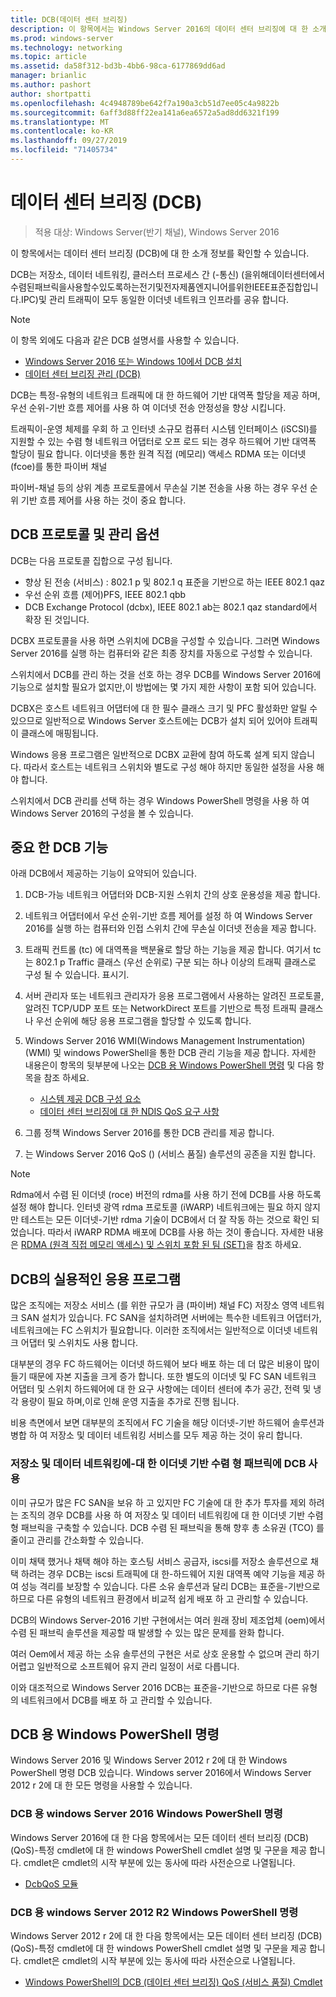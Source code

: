 ```yaml
---
title: DCB(데이터 센터 브리징)
description: 이 항목에서는 Windows Server 2016의 데이터 센터 브리징에 대 한 소개 정보를 확인할 수 있습니다.
ms.prod: windows-server
ms.technology: networking
ms.topic: article
ms.assetid: da58f312-bd3b-4bb6-98ca-6177869dd6ad
manager: brianlic
ms.author: pashort
author: shortpatti
ms.openlocfilehash: 4c4948789be642f7a190a3cb51d7ee05c4a9822b
ms.sourcegitcommit: 6aff3d88ff22ea141a6ea6572a5ad8dd6321f199
ms.translationtype: MT
ms.contentlocale: ko-KR
ms.lasthandoff: 09/27/2019
ms.locfileid: "71405734"
---
```

# <a name="data-center-bridging-dcb"></a>데이터 센터 브리징 \(DCB\)

>적용 대상: Windows Server(반기 채널), Windows Server 2016

이 항목에서는 데이터 센터 브리징 \(DCB\)에 대 한 소개 정보를 확인할 수 있습니다.

DCB는 저장소, 데이터 네트워킹, 클러스터 프로세스 간 \(\-통신\) \(을위해데이터센터에서수렴된패브릭을사용할수있도록하는전기및전자제품엔지니어를위한IEEE표준집합입니다.IPC\)및 관리 트래픽이 모두 동일한 이더넷 네트워크 인프라를 공유 합니다.

>[!NOTE]
>이 항목 외에도 다음과 같은 DCB 설명서를 사용할 수 있습니다.
>
>- [Windows Server 2016 또는 Windows 10에서 DCB 설치](dcb-install.md)
>- [데이터 센터 브리징 관리 (DCB)](dcb-manage.md)

DCB는 특정\-유형의 네트워크 트래픽에 대 한 하드웨어 기반 대역폭 할당을 제공 하며, 우선 순위\-기반 흐름 제어를 사용 하 여 이더넷 전송 안정성을 향상 시킵니다.

트래픽이\-운영 체제를 우회 하 고 인터넷 소규모 컴퓨터 시스템 인터페이스 \(iSCSI\)를 지원할 수 있는 수렴 형 네트워크 어댑터로 오프 로드 되는 경우 하드웨어 기반 대역폭 할당이 필요 합니다. 이더넷을 통한 원격 직접 \(메모리\) 액세스 RDMA 또는 이더넷 \(fcoe\)를 통한 파이버 채널

파이버\-채널 등의 상위 계층 프로토콜에서 무손실 기본 전송을 사용 하는 경우 우선 순위 기반 흐름 제어를 사용 하는 것이 중요 합니다.

## <a name="dcb-protocols-and-management-options"></a>DCB 프로토콜 및 관리 옵션

DCB는 다음 프로토콜 집합으로 구성 됩니다. 

- 향상 된 전송 \(서비스\) : 802.1 p 및 802.1 q 표준을 기반으로 하는 IEEE 802.1 qaz
- 우선 순위 흐름 \(제어\)PFS, IEEE 802.1 qbb 
- DCB Exchange Protocol \(dcbx\), IEEE 802.1 ab는 802.1 qaz standard에서 확장 된 것입니다.

DCBX 프로토콜을 사용 하면 스위치에 DCB을 구성할 수 있습니다. 그러면 Windows Server 2016를 실행 하는 컴퓨터와 같은 최종 장치를 자동으로 구성할 수 있습니다.

스위치에서 DCB를 관리 하는 것을 선호 하는 경우 DCB를 Windows Server 2016에 기능으로 설치할 필요가 없지만,이 방법에는 몇 가지 제한 사항이 포함 되어 있습니다.

DCBX은 호스트 네트워크 어댑터에 대 한 필수 클래스 크기 및 PFC 활성화만 알릴 수 있으므로 일반적으로 Windows Server 호스트에는 DCB가 설치 되어 있어야 트래픽이 클래스에 매핑됩니다.

Windows 응용 프로그램은 일반적으로 DCBX 교환에 참여 하도록 설계 되지 않습니다. 따라서 호스트는 네트워크 스위치와 별도로 구성 해야 하지만 동일한 설정을 사용 해야 합니다.

스위치에서 DCB 관리를 선택 하는 경우 Windows PowerShell 명령을 사용 하 여 Windows Server 2016의 구성을 볼 수 있습니다.

##  <a name="important-dcb-functionality"></a>중요 한 DCB 기능

아래 DCB에서 제공하는 기능이 요약되어 있습니다.

1. DCB\-가능 네트워크 어댑터와 DCB\-지원 스위치 간의 상호 운용성을 제공 합니다.

2. 네트워크 어댑터에서 우선 순위\-기반 흐름 제어를 설정 하 여 Windows Server 2016를 실행 하는 컴퓨터와 인접 스위치 간에 무손실 이더넷 전송을 제공 합니다.

3. 트래픽 컨트롤 \(tc\) 에 대역폭을 백분율로 할당 하는 기능을 제공 합니다. 여기서 tc는 802.1 p Traffic 클래스 \(우선 순위로\) 구분 되는 하나 이상의 트래픽 클래스로 구성 될 수 있습니다. 표시기.

4. 서버 관리자 또는 네트워크 관리자가 응용 프로그램에서 사용하는 알려진 프로토콜, 알려진 TCP/UDP 포트 또는 NetworkDirect 포트를 기반으로 특정 트래픽 클래스나 우선 순위에 해당 응용 프로그램을 할당할 수 있도록 합니다.

5. Windows Server 2016 WMI(Windows Management Instrumentation) \(WMI\) 및 windows PowerShell을 통한 DCB 관리 기능을 제공 합니다. 자세한 내용은이 항목의 뒷부분에 나오는 [DCB 용 Windows PowerShell 명령](#bkmk_wps) 및 다음 항목을 참조 하세요.
    - [시스템 제공 DCB 구성 요소](https://msdn.microsoft.com/windows/hardware/drivers/network/system-provided-dcb-components)
    - [데이터 센터 브리징에 대 한 NDIS QoS 요구 사항](https://msdn.microsoft.com/windows/hardware/drivers/network/ndis-qos-requirements-for-data-center-bridging)

6. 그룹 정책 Windows Server 2016를 통한 DCB 관리를 제공 합니다.

7. 는 Windows Server 2016 QoS \(\) (서비스 품질) 솔루션의 공존을 지원 합니다.

>[!NOTE]
>Rdma에서 수렴 된 이더넷 \(roce\) 버전의 rdma를 사용 하기 전에 DCB를 사용 하도록 설정 해야 합니다. 인터넷 광역 rdma 프로토콜 \(iWARP\) 네트워크에는 필요 하지 않지만 테스트는 모든 이더넷\-기반 rdma 기술이 DCB에서 더 잘 작동 하는 것으로 확인 되었습니다. 따라서 iWARP RDMA 배포에 DCB를 사용 하는 것이 좋습니다. 자세한 내용은 [RDMA (원격 직접 메모리 액세스) 및 스위치 포함 된 팀 (SET)](../../../virtualization/hyper-v-virtual-switch/RDMA-and-Switch-Embedded-Teaming.md)을 참조 하세요.

##  <a name="practical-applications-of-dcb"></a>DCB의 실용적인 응용 프로그램

많은 조직에는 저장소 서비스 \(를 위한 규모가 큼 \(파이버\) 채널 FC\) 저장소 영역 네트워크 SAN 설치가 있습니다. FC SAN을 설치하려면 서버에는 특수한 네트워크 어댑터가, 네트워크에는 FC 스위치가 필요합니다. 이러한 조직에서는 일반적으로 이더넷 네트워크 어댑터 및 스위치도 사용 합니다.

대부분의 경우 FC 하드웨어는 이더넷 하드웨어 보다 배포 하는 데 더 많은 비용이 많이 들기 때문에 자본 지출을 크게 증가 합니다. 또한 별도의 이더넷 및 FC SAN 네트워크 어댑터 및 스위치 하드웨어에 대 한 요구 사항에는 데이터 센터에 추가 공간, 전력 및 냉각 용량이 필요 하며,이로 인해 운영 지출을 추가로 진행 됩니다.

비용 측면에서 보면 대부분의 조직에서 FC 기술을 해당 이더넷\-기반 하드웨어 솔루션과 병합 하 여 저장소 및 데이터 네트워킹 서비스를 모두 제공 하는 것이 유리 합니다.

### <a name="using-dcb-for-an-ethernet-based-converged-fabric-for-storage-and-data-networking"></a>저장소 및 데이터 네트워킹에\-대 한 이더넷 기반 수렴 형 패브릭에 DCB 사용

이미 규모가 많은 FC SAN을 보유 하 고 있지만 FC 기술에 대 한 추가 투자를 제외 하려는 조직의 경우 DCB를 사용 하 여 저장소 및 데이터 네트워킹에 대 한 이더넷 기반 수렴 형 패브릭을 구축할 수 있습니다. DCB 수렴 된 패브릭을 통해 향후 총 소유권 \(TCO\) 를 줄이고 관리를 간소화할 수 있습니다.

이미 채택 했거나 채택 해야 하는 호스팅 서비스 공급자, iscsi를 저장소 솔루션으로 채택 하려는 경우 DCB는 iscsi 트래픽에 대 한\-하드웨어 지원 대역폭 예약 기능을 제공 하 여 성능 격리를 보장할 수 있습니다. 다른 소유 솔루션과 달리 DCB는 표준을\-기반으로 하므로 다른 유형의 네트워크 환경에서 비교적 쉽게 배포 하 고 관리할 수 있습니다.

DCB의 Windows Server\-2016 기반 구현에서는 여러 원래 장비 제조업체 \(oem\)에서 수렴 된 패브릭 솔루션을 제공할 때 발생할 수 있는 많은 문제를 완화 합니다.

여러 Oem에서 제공 하는 소유 솔루션의 구현은 서로 상호 운용할 수 없으며 관리 하기 어렵고 일반적으로 소프트웨어 유지 관리 일정이 서로 다릅니다. 

이와 대조적으로 Windows Server 2016 DCB는 표준을\-기반으로 하므로 다른 유형의 네트워크에서 DCB를 배포 하 고 관리할 수 있습니다.

## <a name="bkmk_wps"></a>DCB 용 Windows PowerShell 명령

Windows Server 2016 및 Windows Server 2012 r 2에 대 한 Windows PowerShell 명령 DCB 있습니다. Windows server 2016에서 Windows Server 2012 r 2에 대 한 모든 명령을 사용할 수 있습니다.

### <a name="windows-server-2016-windows-powershell-commands-for-dcb"></a>DCB 용 windows Server 2016 Windows PowerShell 명령

Windows Server 2016에 대 한 다음 항목에서는 모든 데이터 센터 브리징 \(DCB\) \(QoS\)\-특정 cmdlet에 대 한 windows PowerShell cmdlet 설명 및 구문을 제공 합니다. cmdlet은 cmdlet의 시작 부분에 있는 동사에 따라 사전순으로 나열됩니다.

- [DcbQoS 모듈](https://technet.microsoft.com/itpro/powershell/windows/dcbqos/dcbqos)

### <a name="windows-server-2012-r2-windows-powershell-commands-for-dcb"></a>DCB 용 windows Server 2012 R2 Windows PowerShell 명령

Windows Server 2012 r 2에 대 한 다음 항목에서는 모든 데이터 센터 브리징 \(DCB\) \(QoS\)\-특정 cmdlet에 대 한 windows PowerShell cmdlet 설명 및 구문을 제공 합니다. cmdlet은 cmdlet의 시작 부분에 있는 동사에 따라 사전순으로 나열됩니다.

- [Windows PowerShell의 DCB (데이터 센터 브리징) QoS (서비스 품질) Cmdlet](https://technet.microsoft.com/library/hh967440.aspx)
